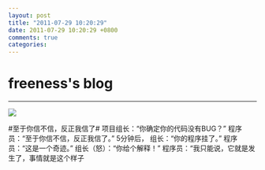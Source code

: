 ```yaml
---
layout: post
title: "2011-07-29 10:20:29"
date: 2011-07-29 10:20:29 +0800
comments: true
categories: 
---
```


# freeness's blog

----------

![](http://okqmqrbgo.bkt.clouddn.com/201107291020291.jpg)

>
\#至于你信不信，反正我信了\#
项目组长：“你确定你的代码没有BUG？”
程序员：“至于你信不信，反正我信了。”
5分钟后，
组长：“你的程序挂了。”
程序员：“这是一个奇迹。”
组长（怒）：“你给个解释！”
程序员：“我只能说，它就是发生了，事情就是这个样子